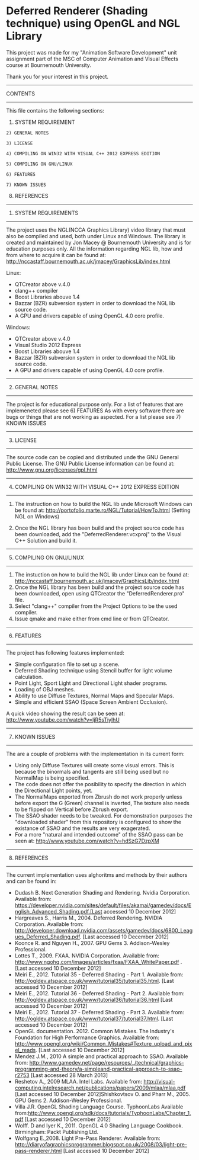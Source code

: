 Deferred Renderer (Shading technique) using OpenGL and NGL Library
===================================================================

This project was made for my "Animation Software Development" unit assignment part 
of the MSC of Computer Animation and Visual Effects course at Bournemouth University.


Thank you for your interest in this project.

_______________________________________

CONTENTS
_______________________________________



This file contains the following sections:

  1) SYSTEM REQUIREMENT

	2) GENERAL NOTES
	
	3) LICENSE

	4) COMPILING ON WIN32 WITH VISUAL C++ 2012 EXPRESS EDITION

	5) COMPILING ON GNU/LINUX
	
	6) FEATURES
	
	7) KNOWN ISSUES
  
  8) REFERENCES


_______________________________________

1) SYSTEM REQUIREMENTS
_______________________________________



The project uses the NGL(NCCA Graphics Library) video library that must also be compiled and used, both under Linux and Windows.
The library is created and maintained by Jon Macey @ Bournemouth University and is for education purposes only.
All the information regarding NGL lib, how and from where to acquire it can be found at: http://nccastaff.bournemouth.ac.uk/jmacey/GraphicsLib/index.html


  Linux:
  
  - QTCreator above v.4.0
  - clang++ compiler
  - Boost Libraries abouve 1.4
  - Bazzar (BZR) subversion system in order to download the NGL lib source code.
  - A GPU and drivers capable of using OpenGL 4.0 core profile.


  Windows:
  
  - QTCreator above v.4.0
  - Visual Studio 2012 Express
  - Boost Libraries abouve 1.4
  - Bazzar (BZR) subversion system in order to download the NGL lib source code.
  - A GPU and drivers capable of using OpenGL 4.0 core profile.


_______________________________________

2) GENERAL NOTES
_______________________________________




The project is for educational purpose only. 
For a list of features that are implemeneted please see 6) FEATURES
As with every software there are bugs or things that are not working as aspected. For a list please see 7) KNOWN ISSUES



_______________________________________

3) LICENSE
_______________________________________



The source code can be copied and distributed unde the GNU General Public License. 
The GNU Public License information can be found at: http://www.gnu.org/licenses/gpl.html



_______________________________________

4) COMPILING ON WIN32 WITH VISUAL C++ 2012 EXPRESS EDITION
_______________________________________



1. The instruction on how to build the NGL lib unde Microsoft Windows can be found at:
http://portofolio.marte.ro/NGL/Tutorial/HowTo.html (Setting NGL on Windows)

2. Once the NGL library has been build and the project source code has been downloaded, add the "DeferredRenderer.vcxproj"
to the Visual C++ Solution and build it.



_______________________________________

5) COMPILING ON GNU/LINUX
_______________________________________



1. The instuction on how to build the NGL lib under Linux can be found at: http://nccastaff.bournemouth.ac.uk/jmacey/GraphicsLib/index.html
2. Once the NGL library has been build and the project source code has been downloaded, open using QTCreator the "DeferredRenderer.pro" file.
3. Select "clang++" compiler from the Project Options to be the used compiler.
4. Issue qmake and make either from cmd line or from QTCreator.



_______________________________________

6) FEATURES
_______________________________________



The project has following features implemented:
  - Simple configuration file to set up a scene.
  - Deferred Shading technique using Stencil buffer for light volume calculation.
  - Point Light, Sport Light and Directional Light shader programs.
  - Loading of OBJ meshes.
  - Ability to use Diffuse Textures, Normal Maps and Specular Maps.
  - Simple and efficient SSAO (Space Screen Ambient Occlusion).

A quick video showing the result can be seen at: http://www.youtube.com/watch?v=IjR5sTiylhU



_______________________________________

7) KNOWN ISSUES
_______________________________________



The are a couple of problems with the implementation in its current form:
  - Using only Diffuse Textures will create some visual errors. This is because the binormals and tangents are still being used
  but no NormalMap is being specified.
  - The code does not offer the posibility to specify the direction in which the Directional Light points, yet.
  - The NormalMaps exported from Zbrush do not work properly unless before export the G (Green) channel is inverted,
  The texture also needs to be flipped on Vertical before Zbrush export.
  - The SSAO shader needs to be tweaked. For demonstration purposes the "downloaded shader" from this repository is configured
  to show the existance of SSAO and the results are very exagerated.
  - For a more "natural and intended outcome" of the SSAO pass can be seen at: http://www.youtube.com/watch?v=hdSzG7DzpXM


_______________________________________

8) REFERENCES
_______________________________________



The current implementation uses alghoritms and methods by their authors and can be found in:

- Dudash B. Next Generation Shading and Rendering. Nvidia Corporation. Available from: https://developer.nvidia.com/sites/default/files/akamai/gamedev/docs/English_Advanced_Shading.pdf.[Last accessed 10 December 2012]
- Hargreaves S., Harris M., 2004. Deferred Rendering. NVIDIA Corporation. Available from: http://developer.download.nvidia.com/assets/gamedev/docs/6800_Leagues_Deferred_Shading.pdf. [Last accessed 10 December 2012]
- Koonce R. and Nguyen H., 2007. GPU Gems 3. Addison-Wesley Professional.
- Lottes T., 2009. FXAA. NVIDIA Corporation. Available from: http://www.ngohq.com/images/articles/fxaa/FXAA_WhitePaper.pdf . [Last accessed 10 December 2012]
- Meiri E., 2012. Tutorial 35 - Deferred Shading - Part 1. Available from: http://ogldev.atspace.co.uk/www/tutorial35/tutorial35.html. [Last accessed 10 December 2012]
- Meiri E., 2012. Tutorial 36 - Deferred Shading - Part 2. Available from: http://ogldev.atspace.co.uk/www/tutorial36/tutorial36.html [Last accessed 10 December 2012]
- Meiri E., 2012. Tutorial 37 - Deferred Shading - Part 3. Available from: http://ogldev.atspace.co.uk/www/tutorial37/tutorial37.html. [Last accessed 10 December 2012]
- OpenGL documentation. 2012. Common Mistakes. The Industry's Foundation for High Performance Graphics. Available from: http://www.opengl.org/wiki/Common_Mistakes#Texture_upload_and_pixel_reads. [Last accessed 10 December 2012]
- Mendez J.M., 2010 A simple and practical approach to SSAO. Available from: http://www.gamedev.net/page/resources/_/technical/graphics-programming-and-theory/a-simpleand-practical-approach-to-ssao-r2753 [Last accessed 28 March 2013]
- Reshetov A., 2009 MLAA. Intel Labs. Available from: http://visual-computing.intelresearch.net/publications/papers/2009/mlaa/mlaa.pdf [Last accessed 10 December 2012]Shishkovtsov O. and Pharr M., 2005. GPU Gems 2. Addison-Wesley Professional.
- Villa J.R. OpenGL Shading Language Course. TyphoonLabs Available from:http://www.opengl.org/sdk/docs/tutorials/TyphoonLabs/Chapter_1.pdf [Last accessed 10 December 2012]
- Wolff. D and Iyer K., 2011. OpenGL 4.0 Shading Language Cookbook. Birmingham: Packt Publishing Ltd.
- Wolfgang E.,2008. Light Pre-Pass Renderer. Available from: http://diaryofagraphicsprogrammer.blogspot.co.uk/2008/03/light-pre-pass-renderer.html [Last accessed 10 December 2012]

